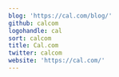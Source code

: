 ```yaml
---
blog: 'https://cal.com/blog/'
github: calcom
logohandle: cal
sort: calcom
title: Cal.com
twitter: calcom
website: 'https://cal.com/'
---
```


